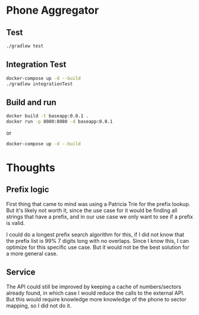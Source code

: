 # Phone Aggregator

## Test

```bash
./gradlew test
```


## Integration Test

```bash
docker-compose up -d --build
./gradlew integrationTest
```

## Build and run

```bash
docker build -t baseapp:0.0.1 .
docker run -p 8080:8080 -d baseapp:0.0.1
```
 or
 
```bash
docker-compose up -d --build
```


# Thoughts

## Prefix logic

First thing that came to mind was using a Patricia Trie for the prefix lookup. 
But it's likely not worth it, since the use case for it would be finding all strings that have a prefix,
and in our use case we only want to see if a prefix is valid.

I could do a longest prefix search algorithm for this, if I did not know that the prefix list is 99% 7 digits long with no overlaps.
Since I know this, I can optimize for this specific use case. But it would not be the best solution for a more general case.


## Service

The API could still be improved by keeping a cache of numbers/sectors already found, in which case I would reduce the calls to the external API. But this would
require knowledge more knowledge of the phone to sector mapping, so I did not do it.